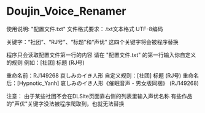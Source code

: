 # Doujin_Voice_Renamer

 使用说明:
 "配置文件.txt" 文件格式要求：.txt文本格式 UTF-8编码
 
 关键字：“社团”、“RJ号”、“标题”和“声优”
 这四个关键字将会被程序替换
 
 程序只会读取配置文件第一行的内容
 请在 "配置文件.txt" 的第一行输入你自定义的规则
 例如：[社团] 标题 (RJ号)
 
 重命名前：RJ149268 哀しみのイき人形
 自定义规则：[社团] 标题 (RJ号)
 重命名后：[Hypnotic_Yanh] 哀しみのイき人形《催眠音声・男女版同梱》 (RJ149268)
 
 注意：
 由于某些社团不会在DLSite页面靠右侧的列表里输入声优名称
 有些作品的"声优"关键字没法被程序爬取到，也就无法替换
